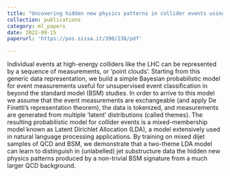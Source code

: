 ```yaml
---
title: "Uncovering hidden new physics patterns in collider events using Bayesian probabilistic models"
collection: publications
category: ml_papers
date: 2022-09-15
paperurl: 'https://pos.sissa.it/390/238/pdf'

---
```

Individual events at high-energy colliders like the LHC can be represented by a sequence of measurements, or ‘point clouds’. Starting from this generic data representation, we build a simple Bayesian probabilistic model for event measurements useful for unsupervised event classification in beyond the standard model (BSM) studies. In order to arrive to this model we assume that the event measurements are exchangeable (and apply De Finetti’s representation theorem), the data is tokenized, and measurements are generated from multiple ‘latent’ distributions (called themes). The resulting probabilistic model for collider events is a mixed-membership model known as Latent Dirichlet Allocation (LDA), a model extensively used in natural language processing applications. By training on mixed dijet samples of QCD and BSM, we demonstrate that a two-theme LDA model can learn to distinguish in (unlabelled) jet substructure data the hidden new physics patterns produced by a non-trivial BSM signature from a much larger QCD background.
